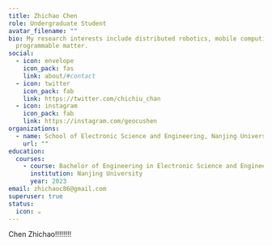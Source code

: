 ```yaml
---
title: Zhichao Chen
role: Undergraduate Student
avatar_filename: ""
bio: My research interests include distributed robotics, mobile computing and
  programmable matter.
social:
  - icon: envelope
    icon_pack: fas
    link: about/#contact
  - icon: twitter
    icon_pack: fab
    link: https://twitter.com/chichiu_chan
  - icon: instagram
    icon_pack: fab
    link: https://instagram.com/geocushen
organizations:
  - name: School of Electronic Science and Engineering, Nanjing University
    url: ""
education:
  courses:
    - course: Bachelor of Engineering in Electronic Science and Engineering
      institution: Nanjing University
      year: 2023
email: zhichaoc86@gmail.com
superuser: true
status:
  icon: ☕️
---
```

Chen Zhichao!!!!!!!!